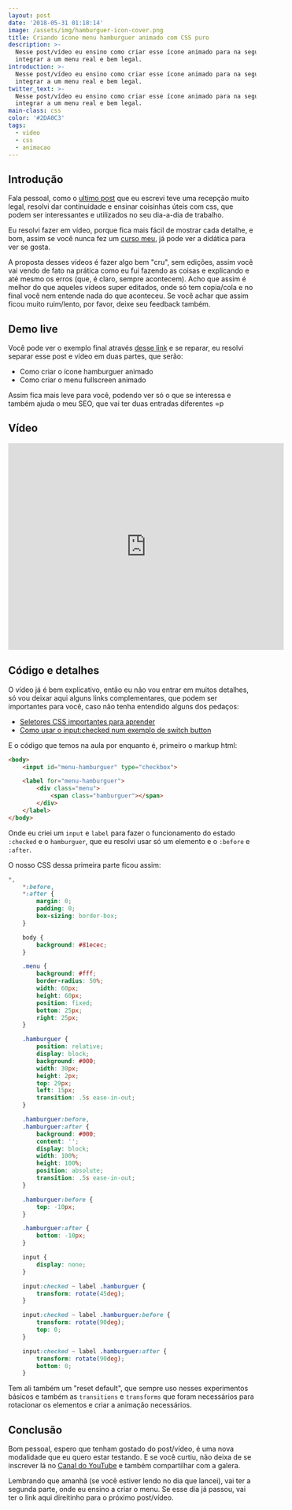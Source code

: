 ```yaml
---
layout: post
date: '2018-05-31 01:18:14'
image: /assets/img/hamburguer-icon-cover.png
title: Criando ícone menu hamburguer animado com CSS puro
description: >-
  Nesse post/vídeo eu ensino como criar esse ícone animado para na segunda parte
  integrar a um menu real e bem legal.
introduction: >-
  Nesse post/vídeo eu ensino como criar esse ícone animado para na segunda parte
  integrar a um menu real e bem legal.
twitter_text: >-
  Nesse post/vídeo eu ensino como criar esse ícone animado para na segunda parte
  integrar a um menu real e bem legal.
main-class: css
color: '#2DA0C3'
tags:
  - video
  - css
  - animacao
---
```

## Introdução

Fala pessoal, como o [ultimo post](https://willianjusten.com.br/menu-sticky-e-smooth-scroll-com-css-puro/) que eu escrevi teve uma recepção muito legal, resolvi dar continuidade e ensinar coisinhas úteis com css, que podem ser interessantes e utilizados no seu dia-a-dia de trabalho.

Eu resolvi fazer em vídeo, porque fica mais fácil de mostrar cada detalhe, e bom, assim se você nunca fez um [curso meu](https://willianjusten.com.br/cursos/), já pode ver a didática para ver se gosta.

A proposta desses vídeos é fazer algo bem "cru", sem edições, assim você vai vendo de fato na prática como eu fui fazendo as coisas e explicando e até mesmo os erros (que, é claro, sempre acontecem). Acho que assim é melhor do que aqueles vídeos super editados, onde só tem copia/cola e no final você nem entende nada do que aconteceu. Se você achar que assim ficou muito ruim/lento, por favor, deixe seu feedback também.

## Demo live

Você pode ver o exemplo final através [desse link](https://willianjusten.com.br/labs/menu-fullscreen/) e se reparar, eu resolvi separar esse post e vídeo em duas partes, que serão:

- Como criar o ícone hamburguer animado
- Como criar o menu fullscreen animado

Assim fica mais leve para você, podendo ver só o que se interessa e também ajuda o meu SEO, que vai ter duas entradas diferentes =p

## Vídeo

<iframe width="560" height="420" src="https://www.youtube.com/embed/IGz4BI-aO_8" frameborder="0" allowfullscreen></iframe>

## Código e detalhes

O vídeo já é bem explicativo, então eu não vou entrar em muitos detalhes, só vou deixar aqui alguns links complementares, que podem ser importantes para você, caso não tenha entendido alguns dos pedaços:

- [Seletores CSS importantes para aprender](https://willianjusten.com.br/alguns-seletores-css-importantes-para-aprender/)
- [Como usar o input:checked num exemplo de switch button](https://willianjusten.com.br/criando-um-switch-button-com-css/)

E o código que temos na aula por enquanto é, primeiro o markup html:

```html
<body>
    <input id="menu-hamburguer" type="checkbox">

    <label for="menu-hamburguer">
        <div class="menu">
            <span class="hamburguer"></span>
        </div>
    </label>
</body>
```

Onde eu criei um `input` e `label` para fazer o funcionamento do estado `:checked` e o `hamburguer`, que eu resolvi usar só um elemento e o `:before` e `:after`.

O nosso CSS dessa primeira parte ficou assim:

```css
*,
    *:before,
    *:after {
        margin: 0;
        padding: 0;
        box-sizing: border-box;
    }

    body {
        background: #81ecec;
    }

    .menu {
        background: #fff;
        border-radius: 50%;
        width: 60px;
        height: 60px;
        position: fixed;
        bottom: 25px;
        right: 25px;
    }

    .hamburguer {
        position: relative;
        display: block;
        background: #000;
        width: 30px;
        height: 2px;
        top: 29px;
        left: 15px;
        transition: .5s ease-in-out;
    }

    .hamburguer:before,
    .hamburguer:after {
        background: #000;
        content: '';
        display: block;
        width: 100%;
        height: 100%;
        position: absolute;
        transition: .5s ease-in-out;
    }

    .hamburguer:before {
        top: -10px;
    }

    .hamburguer:after {
        bottom: -10px;
    }

    input {
        display: none;
    }

    input:checked ~ label .hamburguer {
        transform: rotate(45deg);
    }

    input:checked ~ label .hamburguer:before {
        transform: rotate(90deg);
        top: 0;
    }

    input:checked ~ label .hamburguer:after {
        transform: rotate(90deg);
        bottom: 0;
    }
```

Tem ali também um "reset default", que sempre uso nesses experimentos básicos e também as `transitions` e `transforms` que foram necessários para rotacionar os elementos e criar a animação necessários.

## Conclusão

Bom pessoal, espero que tenham gostado do post/vídeo, é uma nova modalidade que eu quero estar testando. E se você curtiu, não deixa de se inscrever lá no [Canal do YouTube](https://www.youtube.com/WillianJustenCursos) e também compartilhar com a galera.

Lembrando que amanhã (se você estiver lendo no dia que lancei), vai ter a segunda parte, onde eu ensino a criar o menu. Se esse dia já passou, vai ter o link aqui direitinho para o próximo post/vídeo.
